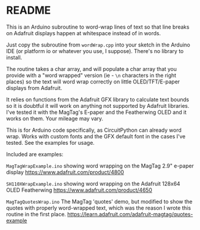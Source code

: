 # README

This is an Arduino subroutine to word-wrap lines of text so that line breaks on Adafruit displays happen at whitespace instead of in words. 

Just copy the subroutine from `wordWrap.cpp` into your sketch in the Arduino IDE (or platform io or whatever you use, I suppose).  There's no library to install.   

The routine takes a char array, and will populate a char array that you provide with a "word wrapped" version (ie - `\n` characters in the right places) so the text will word wrap correctly on little OLED/TFT/E-paper displays from Adafruit.  

It relies on functions from the Adafruit GFX library to calculate text bounds so it is doubtful it will work on anything not supported by Adafruit libraries.  I've tested it with the MagTag's E-paper and the Featherwing OLED and it works on them.  Your mileage may vary.  

This is for Arduino code specifically, as CircuitPython can already word wrap.  Works with custom fonts and the GFX default font in the cases I've tested.  See the examples for usage. 

Included are examples: 

`MagTagWrapExample.ino` showing word wrapping on the MagTag 2.9" e-paper display https://www.adafruit.com/product/4800

`SH110XWrapExample.ino` showing word wrapping on the Adafruit 128x64 OLED Featherwing  https://www.adafruit.com/product/4650

`MagTagQuotesWrap.ino` The MagTag 'quotes' demo, but modified to show the quotes with properly word-wrapped text, which was the reason I wrote this routine in the first place.  https://learn.adafruit.com/adafruit-magtag/quotes-example